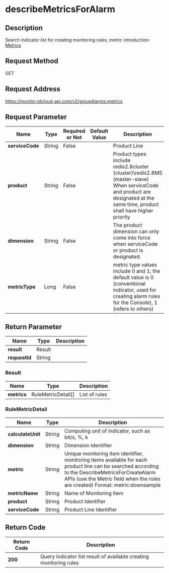 # describeMetricsForAlarm


## Description
Search indicator list for creating monitoring rules, metric introduction: <a href="https://docs.jdcloud.com/en/monitoring/metrics">Metrics</a>

## Request Method
GET

## Request Address
https://monitor.jdcloud-api.com/v2/groupAlarms:metrics


## Request Parameter
|Name|Type|Required or Not|Default Value|Description|
|---|---|---|---|---|
|**serviceCode**|String|False| |Product Line|
|**product**|String|False| |Product types include redis2.8cluster (cluster)\redis2.8MS (master-slave) When serviceCode and product are designated at the same time, product shall have higher priority|
|**dimension**|String|False| |The product dimension can only come into force when serviceCode or product is designated.|
|**metricType**|Long|False| |metric type values include 0 and 1; the default value is 0 (conventional indicator, used for creating alarm rules for the Console), 1 (refers to others)|


## Return Parameter
|Name|Type|Description|
|---|---|---|
|**result**|Result| |
|**requestId**|String| |

### Result
|Name|Type|Description|
|---|---|---|
|**metrics**|RuleMetricDetail[]|List of rules|
### RuleMetricDetail
|Name|Type|Description|
|---|---|---|
|**calculateUnit**|String|Computing unit of indicator, such as bit/s, %, k|
|**dimension**|String|Dimension Identifier|
|**metric**|String|Unique monitoring item identifier, monitoring items available for each product line can be searched according to the DescribeMetricsForCreateAlarm APIs (use the Metric field when the rules are created) Format: metric:downsample|
|**metricName**|String|Name of Monitoring Item|
|**product**|String|Product Identifier|
|**serviceCode**|String|Product Line Identifier|

## Return Code
|Return Code|Description|
|---|---|
|**200**|Query indicator list result of available creating monitoring rules|






